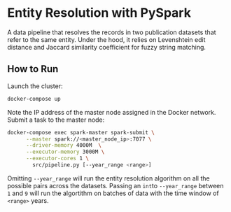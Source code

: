 # Entity Resolution with PySpark

A data pipeline that resolves the records in two publication datasets that refer to the same entity. Under the hood, it relies on Levenshtein edit distance and Jaccard similarity coefficient for fuzzy string matching.

## How to Run 

Launch the cluster:

```bash
docker-compose up
```

Note the IP address of the master node assigned in the Docker network.
Submit a task to the master node:

```bash
docker-compose exec spark-master spark-submit \
      --master spark://<master_node_ip>:7077 \
      --driver-memory 4000M  \
      --executor-memory 3000M \
      --executor-cores 1 \
        src/pipeline.py [--year_range <range>]
```

Omitting `--year_range` will run the entity resolution algorithm on all the possible pairs across the datasets. Passing an `int`to `--year_range` between `1` and `9` will run the algortithm on batches of data with the time window of `<range>` years.
